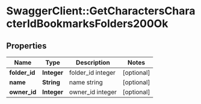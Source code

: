 # SwaggerClient::GetCharactersCharacterIdBookmarksFolders200Ok

## Properties
Name | Type | Description | Notes
------------ | ------------- | ------------- | -------------
**folder_id** | **Integer** | folder_id integer | [optional] 
**name** | **String** | name string | [optional] 
**owner_id** | **Integer** | owner_id integer | [optional] 


